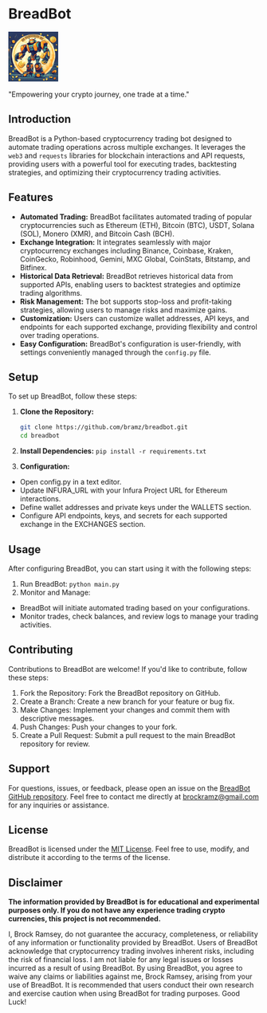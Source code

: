 # BreadBot

<img src="breadbot.png" alt="BreadBot Logo" width="100" height="100">

"Empowering your crypto journey, one trade at a time."

## Introduction

BreadBot is a Python-based cryptocurrency trading bot designed to automate trading operations across multiple exchanges. It leverages the `web3` and `requests` libraries for blockchain interactions and API requests, providing users with a powerful tool for executing trades, backtesting strategies, and optimizing their cryptocurrency trading activities.

## Features

- **Automated Trading:** BreadBot facilitates automated trading of popular cryptocurrencies such as Ethereum (ETH), Bitcoin (BTC), USDT, Solana (SOL), Monero (XMR), and Bitcoin Cash (BCH).
- **Exchange Integration:** It integrates seamlessly with major cryptocurrency exchanges including Binance, Coinbase, Kraken, CoinGecko, Robinhood, Gemini, MXC Global, CoinStats, Bitstamp, and Bitfinex.
- **Historical Data Retrieval:** BreadBot retrieves historical data from supported APIs, enabling users to backtest strategies and optimize trading algorithms.
- **Risk Management:** The bot supports stop-loss and profit-taking strategies, allowing users to manage risks and maximize gains.
- **Customization:** Users can customize wallet addresses, API keys, and endpoints for each supported exchange, providing flexibility and control over trading operations.
- **Easy Configuration:** BreadBot's configuration is user-friendly, with settings conveniently managed through the `config.py` file.

## Setup

To set up BreadBot, follow these steps:

1. **Clone the Repository:**

   ```bash
   git clone https://github.com/bramz/breadbot.git
   cd breadbot
   ```

2. **Install Dependencies:**
`pip install -r requirements.txt`

3. **Configuration:**

- Open config.py in a text editor.
- Update INFURA_URL with your Infura Project URL for Ethereum interactions.
- Define wallet addresses and private keys under the WALLETS section.
- Configure API endpoints, keys, and secrets for each supported exchange in the EXCHANGES section.

## Usage

After configuring BreadBot, you can start using it with the following steps:

1. Run BreadBot: `python main.py`
2. Monitor and Manage:

- BreadBot will initiate automated trading based on your configurations.
- Monitor trades, check balances, and review logs to manage your trading activities.

## Contributing

Contributions to BreadBot are welcome! If you'd like to contribute, follow these steps:

1. Fork the Repository: Fork the BreadBot repository on GitHub.
2. Create a Branch: Create a new branch for your feature or bug fix.
3. Make Changes: Implement your changes and commit them with descriptive messages.
4. Push Changes: Push your changes to your fork.
5. Create a Pull Request: Submit a pull request to the main BreadBot repository for review.

## Support

For questions, issues, or feedback, please open an issue on the [BreadBot GitHub repository](https://github.com/bramz/breadbot/issues).
Feel free to contact me directly at [brockramz@gmail.com](brockramz@gmail.com) for any inquiries or assistance.

## License

BreadBot is licensed under the [MIT License](https://opensource.org/license/mit). Feel free to use, modify, and distribute it according to the terms of the license.

## Disclaimer

**The information provided by BreadBot is for educational and experimental purposes only. If you do not have any experience trading crypto currencies, this project is not recommended.**

I, Brock Ramsey, do not guarantee the accuracy, completeness, or reliability of any information or functionality provided by BreadBot. Users of BreadBot acknowledge that cryptocurrency trading involves inherent risks, including the risk of financial loss. I am not liable for any legal issues or losses incurred as a result of using BreadBot. By using BreadBot, you agree to waive any claims or liabilities against me, Brock Ramsey, arising from your use of BreadBot. It is recommended that users conduct their own research and exercise caution when using BreadBot for trading purposes. Good Luck!
